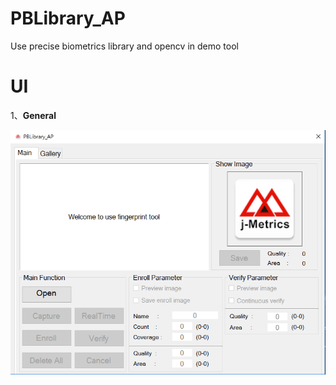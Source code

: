 # PBLibrary_AP
Use precise biometrics library and opencv in demo tool 


# UI

1、**General** 

![](https://github.com/yichen7453/PBLibrary_AP/blob/master/images/1.png)
